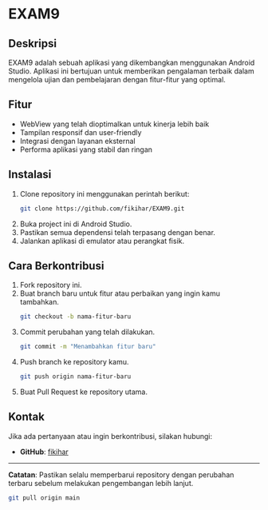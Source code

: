 # EXAM9

## Deskripsi
EXAM9 adalah sebuah aplikasi yang dikembangkan menggunakan Android Studio. Aplikasi ini bertujuan untuk memberikan pengalaman terbaik dalam mengelola ujian dan pembelajaran dengan fitur-fitur yang optimal.

## Fitur
- WebView yang telah dioptimalkan untuk kinerja lebih baik
- Tampilan responsif dan user-friendly
- Integrasi dengan layanan eksternal
- Performa aplikasi yang stabil dan ringan

## Instalasi
1. Clone repository ini menggunakan perintah berikut:
   ```sh
   git clone https://github.com/fikihar/EXAM9.git
   ```
2. Buka project ini di Android Studio.
3. Pastikan semua dependensi telah terpasang dengan benar.
4. Jalankan aplikasi di emulator atau perangkat fisik.

## Cara Berkontribusi
1. Fork repository ini.
2. Buat branch baru untuk fitur atau perbaikan yang ingin kamu tambahkan.
   ```sh
   git checkout -b nama-fitur-baru
   ```
3. Commit perubahan yang telah dilakukan.
   ```sh
   git commit -m "Menambahkan fitur baru"
   ```
4. Push branch ke repository kamu.
   ```sh
   git push origin nama-fitur-baru
   ```
5. Buat Pull Request ke repository utama.

## Kontak
Jika ada pertanyaan atau ingin berkontribusi, silakan hubungi:
- **GitHub**: [fikihar](https://github.com/fikihar)
---
**Catatan**: Pastikan selalu memperbarui repository dengan perubahan terbaru sebelum melakukan pengembangan lebih lanjut.
```sh
git pull origin main
```

